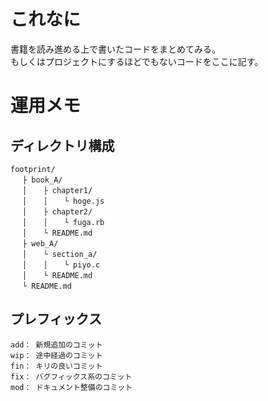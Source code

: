 # これなに

書籍を読み進める上で書いたコードをまとめてみる。  
もしくはプロジェクトにするほどでもないコードをここに記す。

# 運用メモ
## ディレクトリ構成

```
footprint/  
　 ├ book_A/  
　 │ 　 ├ chapter1/  
　 │ 　 │ 　 └ hoge.js  
　 │ 　 ├ chapter2/  
　 │ 　 │ 　 └ fuga.rb  
　 │ 　 └ README.md  
　 ├ web_A/  
　 │ 　 └ section_a/  
　 │ 　 │ 　 └ piyo.c  
　 │ 　 └ README.md  
　 └ README.md
```

## プレフィックス
```
add： 新規追加のコミット
wip： 途中経過のコミット
fin： キリの良いコミット
fix： バグフィックス系のコミット
mod： ドキュメント整備のコミット
```
